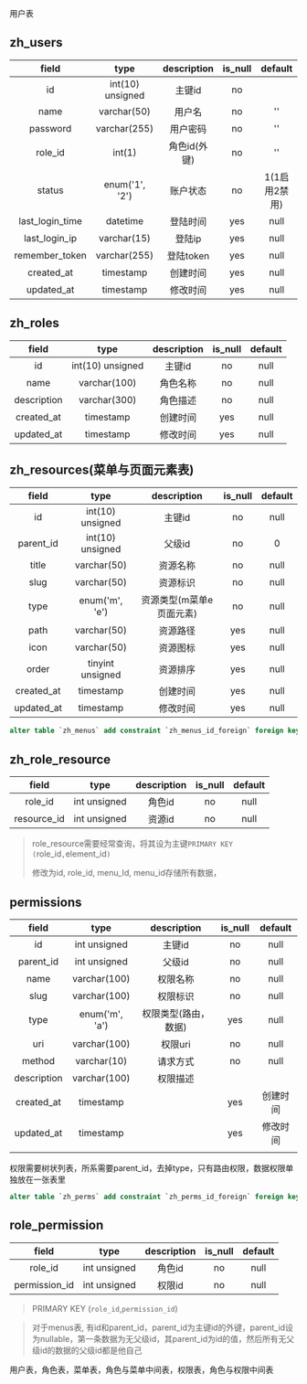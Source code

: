 用户表

## zh_users

|      field      |       type       | description  | is_null |    default    |
| :-------------: | :--------------: | :----------: | :-----: | :-----------: |
|       id        | int(10) unsigned |    主键id    |   no    |               |
|      name       |   varchar(50)    |    用户名    |   no    |      ''       |
|    password     |   varchar(255)   |   用户密码   |   no    |      ''       |
|     role_id     |      int(1)      | 角色id(外键) |   no    |      ''       |
|     status      |  enum('1', '2')  |   账户状态   |   no    | 1(1启用2禁用) |
| last_login_time |     datetime     |   登陆时间   |   yes   |     null      |
|  last_login_ip  |   varchar(15)    |    登陆ip    |   yes   |     null      |
| remember_token  |   varchar(255)   |  登陆token   |   yes   |     null      |
|   created_at    |    timestamp     |   创建时间   |   yes   |     null      |
|   updated_at    |    timestamp     |   修改时间   |   yes   |     null      |

## zh_roles

|    field    |       type       | description | is_null | default |
| :---------: | :--------------: | :---------: | :-----: | :-----: |
|     id      | int(10) unsigned |   主键id    |   no    |  null   |
|    name     |   varchar(100)   |  角色名称   |   no    |  null   |
| description |   varchar(300)   |  角色描述   |   no    |  null   |
| created_at  |    timestamp     |  创建时间   |   yes   |  null   |
| updated_at  |    timestamp     |  修改时间   |   yes   |  null   |

## zh_resources(菜单与页面元素表)

|   field    |       type       |       description        | is_null | default |
| :--------: | :--------------: | :----------------------: | :-----: | :-----: |
|     id     | int(10) unsigned |          主键id          |   no    |  null   |
| parent_id  | int(10) unsigned |          父级id          |   no    |    0    |
|   title    |   varchar(50)    |         资源名称         |   no    |  null   |
|    slug    |   varchar(50)    |         资源标识         |   no    |  null   |
|    type    |  enum('m', 'e')  | 资源类型(m菜单e页面元素) |   no    |  null   |
|    path    |   varchar(50)    |         资源路径         |   yes   |  null   |
|    icon    |   varchar(50)    |         资源图标         |   yes   |  null   |
|   order    | tinyint unsigned |         资源排序         |   yes   |  null   |
| created_at |    timestamp     |         创建时间         |   yes   |  null   |
| updated_at |    timestamp     |         修改时间         |   yes   |  null   |

```sql
alter table `zh_menus` add constraint `zh_menus_id_foreign` foreign key (`parent_id`) references `zh_menus` (`id`)
```



## zh_role_resource

|    field    |     type     | description | is_null | default |
| :---------: | :----------: | :---------: | :-----: | :-----: |
|   role_id   | int unsigned |   角色id    |   no    |  null   |
| resource_id | int unsigned |   资源id    |   no    |  null   |

>role_resource需要经常查询，将其设为主键`PRIMARY KEY (`role_id`,`element_id`)`
>
>修改为id, role_id, menu_Id, menu_id存储所有数据，

## permissions

|    field    |      type      |     description      | is_null | default  |
| :---------: | :------------: | :------------------: | :-----: | :------: |
|     id      |  int unsigned  |        主键id        |   no    |   null   |
|  parent_id  |  int unsigned  |        父级id        |   no    |   null   |
|    name     |  varchar(100)  |       权限名称       |   no    |   null   |
|    slug     |  varchar(100)  |       权限标识       |   no    |   null   |
|    type     | enum('m', 'a') | 权限类型(路由，数据) |   yes   |   null   |
|     uri     |  varchar(100)  |       权限uri        |   no    |   null   |
|   method    |  varchar(10)   |       请求方式       |   no    |   null   |
| description |  varchar(100)  |       权限描述       |         |          |
| created_at  |   timestamp    |                      |   yes   | 创建时间 |
| updated_at  |   timestamp    |                      |   yes   | 修改时间 |
|             |                |                      |         |          |

权限需要树状列表，所系需要parent_id，去掉type，只有路由权限，数据权限单独放在一张表里

```sql
alter table `zh_perms` add constraint `zh_perms_id_foreign` foreign key (`parent_id`) references `zh_perms` (`id`);
```



## role_permission

|     field     |     type     | description | is_null | default |
| :-----------: | :----------: | :---------: | :-----: | :-----: |
|    role_id    | int unsigned |   角色id    |   no    |  null   |
| permission_id | int unsigned |   权限id    |   no    |  null   |

>PRIMARY KEY (`role_id`,`permission_id`)

> 对于menus表, 有id和parent_id，parent_id为主键id的外键，parent_id设为nullable，第一条数据为无父级id，其parent_id为id的值，然后所有无父级id的数据的父级id都是他自己



用户表，角色表，菜单表，角色与菜单中间表，权限表，角色与权限中间表